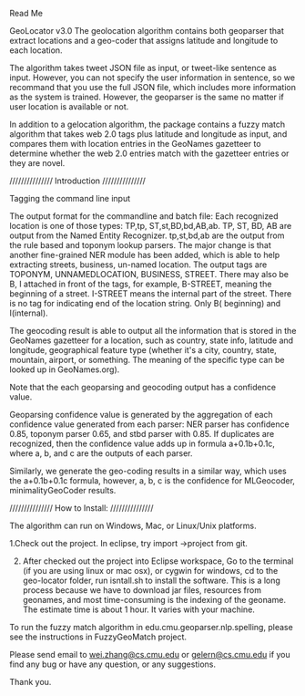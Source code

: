 Read Me

GeoLocator v3.0
The geolocation algorithm contains both geoparser that extract locations and a geo-coder that assigns latitude and longitude to each location.

The algorithm takes tweet JSON file as input, or tweet-like sentence as input. However, you can not specify the user information in sentence, so we recommand that you use the full JSON file, which includes more information as the system is trained. However, the geoparser is the same no matter if user location is available or not.

In addition to a gelocation algorithm, the package contains a fuzzy match algorithm that takes web 2.0 tags plus latitude and longitude as input, and compares them with location entries in the GeoNames gazetteer to determine whether the web 2.0 entries match with the gazetteer entries or they are novel.

/////////////// Introduction ///////////////

Tagging the command line input

The output format for the commandline and batch file: Each recognized location is one of those types: TP,tp, ST,st,BD,bd,AB,ab. TP, ST, BD, AB are output from the Named Entity Recognizer. tp,st,bd,ab are the output from the rule based and toponym lookup parsers.
The major change is that another fine-grained NER module has been added, which is able to help extracting streets, business, un-named location. The output tags are TOPONYM, UNNAMEDLOCATION, BUSINESS, STREET. There may also be B, I attached in front of the tags, for example, B-STREET, meaning the beginning of a street. I-STREET means the internal part of the street. There is no tag for indicating end of the location string. Only B( beginning) and I(internal). 

The geocoding result is able to output all the information that is stored in the GeoNames gazetteer for a location, such as country, state info, latitude and longitude, geographical feature type (whether it's a city, country, state, mountain, airport, or something. The meaning of the specific type can be looked up in GeoNames.org).  

Note that the each geoparsing and geocoding output has a confidence value.

Geoparsing confidence value is generated by the aggregation of each confidence value generated from each parser: NER parser has confidence 0.85, toponym parser 0.65, and stbd parser with 0.85. If duplicates are recognized, then the confidence value adds up in formula a+0.1b+0.1c, where a, b, and c are the outputs of each parser. 

Similarly, we generate the geo-coding results in a similar way, which uses the a+0.1b+0.1c formula, however, a, b, c is the confidence for MLGeocoder, minimalityGeoCoder results. 

 
/////////////// How to Install: ///////////////

The algorithm can run on Windows, Mac, or Linux/Unix platforms.

1.Check out the project.
In eclipse, try import ->project from git.

2. After checked out the project into Eclipse workspace,
Go to the terminal (if you are using linux or mac osx), or cygwin for windows, cd to the geo-locator folder, run isntall.sh to install the software.
This is a long process because we have to download jar files, resources from geonames, and most time-consuming is the indexing of the geoname.
The estimate time is about 1 hour. It varies with your machine. 

To run the fuzzy match algorithm in edu.cmu.geoparser.nlp.spelling, please see the instructions in FuzzyGeoMatch project.

Please send email to wei.zhang@cs.cmu.edu or gelern@cs.cmu.edu if you find any bug or have any question, or any suggestions.

Thank you.
